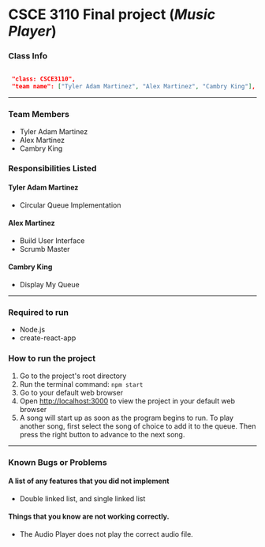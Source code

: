 # CSCE 3110 Final project (*Music Player*)


### Class Info
 ```json

  "class: CSCE3110",
  "team name": ["Tyler Adam Martinez", "Alex Martinez", "Cambry King"],

```
---

### Team Members
* Tyler Adam Martinez
* Alex Martinez
* Cambry King

### Responsibilities Listed
#### Tyler Adam Martinez
* Circular Queue Implementation

#### Alex Martinez
* Build User Interface
* Scrumb Master

#### Cambry King
* Display My Queue


---

### Required to run
* Node.js
* create-react-app

### How to run the project
1. Go to the project's root directory
2. Run the terminal command: `npm start`
3. Go to your default web browser
4. Open [http://localhost:3000](http://localhost:3000) to view the project in your default web browser
5. A song will start up as soon as the program begins to run. To play another song, first select the song of choice to add it to the queue. Then press the right button to advance to the next song. 

---

### Known Bugs or Problems
#### A list of any features that you did not implement
* Double linked list, and single linked list

#### Things that you know are not working correctly.
* The Audio Player does not play the correct audio file. 
